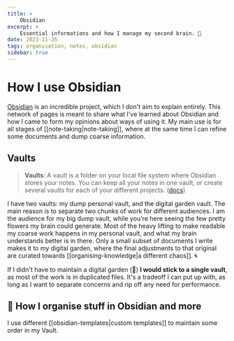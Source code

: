 ```yaml
---
title: >
    Obsidian
excerpt: >
    Essential informations and how I manage my second brain. 🧠
date: 2023-11-26
tags: organisation, notes, obsidian
sidebar: true
---
```


# How I use Obsidian

[Obsidian](https://obsidian.md) is an incredible project, which I don't aim to explain entirely. This network of pages is meant to share what I've learned about Obsidian and how I came to form my opinions about ways of using it.
My main use is for all stages of [[note-taking|note-taking]], where at the same time I can refine some documents and dump coarse information.

## Vaults

> **Vaults**: A vault is a folder on your local file system where Obsidian stores your notes. You can keep all your notes in one vault, or create several vaults for each of your different projects. ([docs](https://help.obsidian.md/Getting+started/Create+a+vault))

I have two vaults: my dump personal vault, and the digital garden vault.
The main reason is to separate two chunks of work for different audiences. I am the audience for my big dump vault, while you're here seeing the few pretty flowers my brain could generate. Most of the heavy lifting to make readable my coarse work happens in my personal vault, and what my brain understands better is in there. Only a small subset of documents I write makes it to my digital garden, where the final adjustments to that original are curated towards [[organising-knowledge|a different chaos]]. 🌀

If I didn't have to maintain a digital garden (🌱) **I would stick to a single vault**, as most of the work is in duplicated files. It's a tradeoff I can put up with, as long as I want to separate concerns and rip off any need for performance.

## 🚧 How I organise stuff in Obsidian and more
I use different [[obsidian-templates|custom templates]] to maintain some order in my Vault.